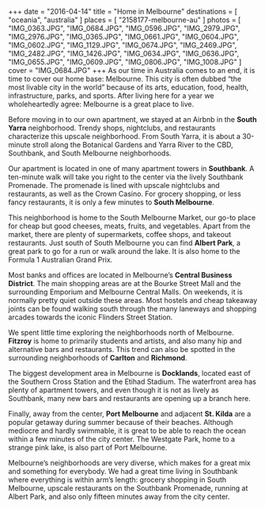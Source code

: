 +++
date    = "2016-04-14"
title   = "Home in Melbourne"
destinations = [ "oceania", "australia" ]
places  = [ "2158177-melbourne-au" ]
photos  = [
  "IMG_0363.JPG", "IMG_0684.JPG", "IMG_0596.JPG", "IMG_2979.JPG", "IMG_2976.JPG",
  "IMG_0365.JPG", "IMG_0661.JPG", "IMG_0604.JPG", "IMG_0602.JPG", "IMG_1129.JPG",
  "IMG_0674.JPG", "IMG_2469.JPG", "IMG_2482.JPG", "IMG_1426.JPG", "IMG_0634.JPG",
  "IMG_0636.JPG", "IMG_0655.JPG", "IMG_0609.JPG", "IMG_0806.JPG", "IMG_1008.JPG"
]
cover = "IMG_0684.JPG"
+++
As our time in Australia comes to an end, it is time to cover our home base: Melbourne. This city is often dubbed “the most livable city in the world” because of its arts, education, food, health, infrastructure, parks, and sports. After living here for a year we wholeheartedly agree: Melbourne is a great place to live.
<!--more-->
Before moving in to our own apartment, we stayed at an Airbnb in the **South Yarra** neighborhood. Trendy shops, nightclubs, and restaurants characterize this upscale neighborhood. From South Yarra, it is about a 30-minute stroll along the Botanical Gardens and Yarra River to the CBD, Southbank, and South Melbourne neighborhoods.

Our apartment is located in one of many apartment towers in **Southbank**. A ten-minute walk will take you right to the center via the lively Southbank Promenade. The promenade is lined with upscale nightclubs and restaurants, as well as the Crown Casino. For grocery shopping, or less fancy restaurants, it is only a few minutes to **South Melbourne**.

This neighborhood is home to the South Melbourne Market, our go-to place for cheap but good cheeses, meats, fruits, and vegetables. Apart from the market, there are plenty of supermarkets, coffee shops, and takeout restaurants. Just south of South Melbourne you can find **Albert Park**, a great park to go for a run or walk around the lake. It is also home to the Formula 1 Australian Grand Prix.

Most banks and offices are located in Melbourne’s **Central Business District**. The main shopping areas are at the Bourke Street Mall and the surrounding Emporium and Melbourne Central Malls. On weekends, it is normally pretty quiet outside these areas. Most hostels and cheap takeaway joints can be found walking south through the many laneways and shopping arcades towards the iconic Flinders Street Station.

We spent little time exploring the neighborhoods north of Melbourne. **Fitzroy** is home to primarily students and artists, and also many hip and alternative bars and restaurants. This trend can also be spotted in the surrounding neighborhoods of **Carlton** and **Richmond**.

The biggest development area in Melbourne is **Docklands**, located east of the Southern Cross Station and the Etihad Stadium. The waterfront area has plenty of apartment towers, and even though it is not as lively as Southbank, many new bars and restaurants are opening up a branch here.

Finally, away from the center, **Port Melbourne** and adjacent **St. Kilda** are a popular getaway during summer because of their beaches. Although mediocre and hardly swimmable, it is great to be able to reach the ocean within a few minutes of the city center. The Westgate Park, home to a strange pink lake, is also part of Port Melbourne.

Melbourne’s neighborhoods are very diverse, which makes for a great mix and something for everybody. We had a great time living in Southbank where everything is within arm’s length: grocery shopping in South Melbourne, upscale restaurants on the Southbank Promenade, running at Albert Park, and also only fifteen minutes away from the city center.
